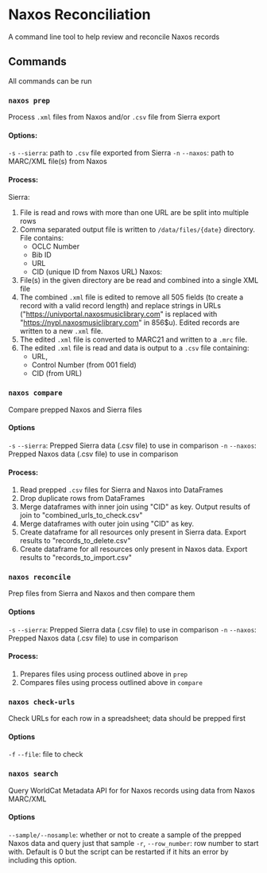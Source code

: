 # Naxos Reconciliation

A command line tool to help review and reconcile Naxos records

## Commands

All commands can be run 

### `naxos prep`
Process `.xml` files from Naxos and/or `.csv` file from Sierra export

#### Options:
`-s` `--sierra`: path to `.csv` file exported from Sierra
`-n` `--naxos`: path to MARC/XML file(s) from Naxos

#### Process:
Sierra: 
1) File is read and rows with more than one URL are be split into multiple rows
2) Comma separated output file is written to `/data/files/{date}` directory. File contains:
    - OCLC Number
    - Bib ID
    - URL
    - CID (unique ID from Naxos URL)
Naxos:
1) File(s) in the given directory are be read and combined into a single XML file
2) The combined `.xml` file is edited to remove all 505 fields (to create a record with a valid record length) and replace strings in URLs ("https://univportal.naxosmusiclibrary.com" is replaced with "https://nypl.naxosmusiclibrary.com" in 856$u). Edited records are written to a new `.xml` file.
3) The edited `.xml` file is converted to MARC21 and written to a `.mrc` file.
4) The edited `.xml` file is read and data is output to a `.csv` file containing:
    - URL,
    - Control Number (from 001 field)
    - CID (from URL)

### `naxos compare`
Compare prepped Naxos and Sierra files

#### Options
`-s` `--sierra`: Prepped Sierra data (.csv file) to use in comparison
`-n` `--naxos`: Prepped Naxos data (.csv file) to use in comparison 

#### Process:
1) Read prepped `.csv` files for Sierra and Naxos into DataFrames
2) Drop duplicate rows from DataFrames 
3) Merge dataframes with inner join using "CID" as key. Output results of join to "combined_urls_to_check.csv"
4) Merge dataframes with outer join using "CID" as key.
5) Create dataframe for all resources only present in Sierra data. Export results to "records_to_delete.csv"
6) Create dataframe for all resources only present in Naxos data. Export results to "records_to_import.csv"

### `naxos reconcile`
Prep files from Sierra and Naxos and then compare them

#### Options
`-s` `--sierra`: Prepped Sierra data (.csv file) to use in comparison
`-n` `--naxos`: Prepped Naxos data (.csv file) to use in comparison 

#### Process:
1) Prepares files using process outlined above in `prep`
2) Compares files using process outlined above in `compare`

### `naxos check-urls`
Check URLs for each row in a spreadsheet; data should be prepped first

#### Options
`-f` `--file`: file to check


### `naxos search`
Query WorldCat Metadata API for for Naxos records using data from Naxos MARC/XML

#### Options
`--sample/--nosample`: whether or not to create a sample of the prepped Naxos data and query just that sample
`-r`, `--row_number`: row number to start with. Default is 0 but the script can be restarted if it hits an error by including this option.